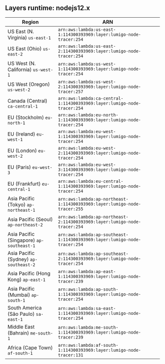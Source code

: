 Layers runtime: nodejs12.x
----
| Region | ARN |
| --- | --- |
|US East (N. Virginia)  `us-east-1`|`arn:aws:lambda:us-east-1:114300393969:layer:lumigo-node-tracer:254`|
|US East (Ohio)  `us-east-2`|`arn:aws:lambda:us-east-2:114300393969:layer:lumigo-node-tracer:254`|
|US West (N. California)  `us-west-1`|`arn:aws:lambda:us-west-1:114300393969:layer:lumigo-node-tracer:254`|
|US West (Oregon)  `us-west-2`|`arn:aws:lambda:us-west-2:114300393969:layer:lumigo-node-tracer:257`|
|Canada (Central)  `ca-central-1`|`arn:aws:lambda:ca-central-1:114300393969:layer:lumigo-node-tracer:254`|
|EU (Stockholm)  `eu-north-1`|`arn:aws:lambda:eu-north-1:114300393969:layer:lumigo-node-tracer:254`|
|EU (Ireland)  `eu-west-1`|`arn:aws:lambda:eu-west-1:114300393969:layer:lumigo-node-tracer:254`|
|EU (London)  `eu-west-2`|`arn:aws:lambda:eu-west-2:114300393969:layer:lumigo-node-tracer:254`|
|EU (Paris)  `eu-west-3`|`arn:aws:lambda:eu-west-3:114300393969:layer:lumigo-node-tracer:254`|
|EU (Frankfurt)  `eu-central-1`|`arn:aws:lambda:eu-central-1:114300393969:layer:lumigo-node-tracer:254`|
|Asia Pacific (Tokyo)  `ap-northeast-1`|`arn:aws:lambda:ap-northeast-1:114300393969:layer:lumigo-node-tracer:255`|
|Asia Pacific (Seoul)  `ap-northeast-2`|`arn:aws:lambda:ap-northeast-2:114300393969:layer:lumigo-node-tracer:254`|
|Asia Pacific (Singapore)  `ap-southeast-1`|`arn:aws:lambda:ap-southeast-1:114300393969:layer:lumigo-node-tracer:254`|
|Asia Pacific (Sydney)  `ap-southeast-2`|`arn:aws:lambda:ap-southeast-2:114300393969:layer:lumigo-node-tracer:254`|
|Asia Pacific (Hong Kong)  `ap-east-1`|`arn:aws:lambda:ap-east-1:114300393969:layer:lumigo-node-tracer:239`|
|Asia Pacific (Mumbai)  `ap-south-1`|`arn:aws:lambda:ap-south-1:114300393969:layer:lumigo-node-tracer:254`|
|South America (São Paulo)  `sa-east-1`|`arn:aws:lambda:sa-east-1:114300393969:layer:lumigo-node-tracer:254`|
|Middle East (Bahrain)  `me-south-1`|`arn:aws:lambda:me-south-1:114300393969:layer:lumigo-node-tracer:239`|
|Africa (Cape Town)  `af-south-1`|`arn:aws:lambda:af-south-1:114300393969:layer:lumigo-node-tracer:131`|
